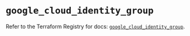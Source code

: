 # `google_cloud_identity_group`

Refer to the Terraform Registry for docs: [`google_cloud_identity_group`](https://registry.terraform.io/providers/hashicorp/google-beta/6.29.0/docs/resources/google_cloud_identity_group).
